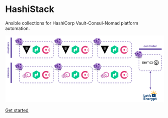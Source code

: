# HashiStack


Ansible collections for HashiCorp Vault-Consul-Nomad platform automation.

![](docs/source/images/archi-preview.png)

[Get started](docs/source/howto/get_started.md)
